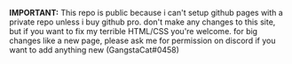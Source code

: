 **IMPORTANT:**
This repo is public because i can't setup github pages with a private repo unless i buy github pro. don't make any changes to this site, but if you want to fix my terrible HTML/CSS you're welcome. for big changes like a new page, please ask me for permission on discord if you want to add anything new (GangstaCat#0458)
